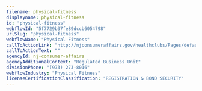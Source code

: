 ```yaml
---
filename: physical-fitness
displayname: physical-fitness
id: "physical-fitness"
webflowId: "5f7729b37fe89dccb6054798"
urlSlug: "physical-fitness"
webflowName: "Physical Fitness"
callToActionLink: "http://njconsumeraffairs.gov/healthclubs/Pages/default.aspx"
callToActionText: ""
agencyId: nj-consumer-affairs
agencyAdditionalContext: "Regulated Business Unit"
divisionPhone: "(973) 273-8016"
webflowIndustry: "Physical Fitness"
licenseCertificationClassification: "REGISTRATION & BOND SECURITY"
---
```

